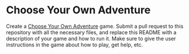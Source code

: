# Choose Your Own Adventure

Create a [Choose Your Own Adventure](http://en.wikipedia.org/wiki/Choose_Your_Own_Adventure#Format) game. Submit a pull request to this repository with all the necessary files, and replace this README with a description of your game and how to run it. Make sure to give the user instructions in the game about how to play, get help, etc.
